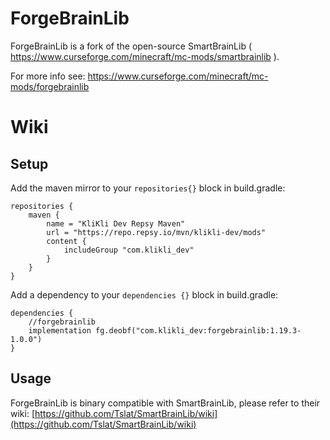 # ForgeBrainLib

ForgeBrainLib is a fork of the open-source SmartBrainLib ( https://www.curseforge.com/minecraft/mc-mods/smartbrainlib ).

For more info see: https://www.curseforge.com/minecraft/mc-mods/forgebrainlib

# Wiki 

## Setup

Add the maven mirror to your `repositories{}` block in build.gradle:

```
repositories {    
    maven {    
        name = "KliKli Dev Repsy Maven"     
        url = "https://repo.repsy.io/mvn/klikli-dev/mods"    
        content {    
            includeGroup "com.klikli_dev"    
        }    
    }     
}   
```


Add a dependency to your `dependencies {}` block in build.gradle:

```    
dependencies {     
    //forgebrainlib     
    implementation fg.deobf("com.klikli_dev:forgebrainlib:1.19.3-1.0.0")     
}    
```

## Usage

ForgeBrainLib is binary compatible with SmartBrainLib, please refer to their wiki: [https://github.com/Tslat/SmartBrainLib/wiki](https://github.com/Tslat/SmartBrainLib/wiki)

